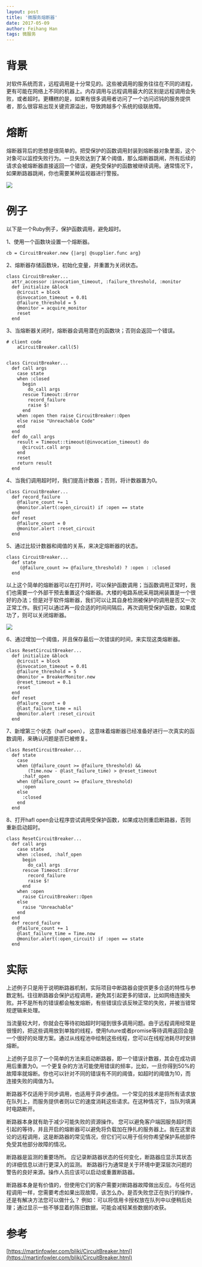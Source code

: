 ```yaml
---
layout: post
title: '微服务熔断器'
date: 2017-05-09
author: Feihang Han
tags: 微服务
---
```


# 背景

对软件系统而言，远程调用是十分常见的。这些被调用的服务往往在不同的进程，更有可能在网络上不同的机器上。内存调用与远程调用最大的区别是远程调用会失败，或者超时。更糟糕的是，如果有很多调用者访问了一个访问迟钝的服务提供者，那么很容易出现关键资源溢出，导致跨越多个系统的级联故障。

# 熔断

熔断器背后的思想是很简单的。把受保护的函数调用封装到熔断器对象里面，这个对象可以监控失败行为。一旦失败达到了某个阈值，那么熔断器跳闸，所有后续的请求会被熔断器直接返回一个错误，避免受保护的函数被继续调用。通常情况下，如果断路器跳闸，你也需要某种监视器进行警报。

![](https://martinfowler.com/bliki/images/circuitBreaker/sketch.png)

# 例子

以下是一个Ruby例子，保护函数调用，避免超时。

1、使用一个函数块设置一个熔断器。

```
cb = CircuitBreaker.new {|arg| @supplier.func arg}
```

2、熔断器存储函数块，初始化变量，并重置为关闭状态。

```
class CircuitBreaker...
  attr_accessor :invocation_timeout, :failure_threshold, :monitor
  def initialize &block
    @circuit = block
    @invocation_timeout = 0.01
    @failure_threshold = 5
    @monitor = acquire_monitor
    reset
  end
```

3、当熔断器关闭时，熔断器会调用潜在的函数块；否则会返回一个错误。

```
# client code
    aCircuitBreaker.call(5)


class CircuitBreaker...
  def call args
    case state
    when :closed
      begin
        do_call args
      rescue Timeout::Error
        record_failure
        raise $!
      end
    when :open then raise CircuitBreaker::Open
    else raise "Unreachable Code"
    end
  end
  def do_call args
    result = Timeout::timeout(@invocation_timeout) do
      @circuit.call args
    end
    reset
    return result
  end
```

4、当我们调用超时时，我们提高计数器；否则，将计数器置为0。

```
class CircuitBreaker...
  def record_failure
    @failure_count += 1
    @monitor.alert(:open_circuit) if :open == state
  end
  def reset
    @failure_count = 0
    @monitor.alert :reset_circuit
  end
```

5、通过比较计数器和阈值的关系，来决定熔断器的状态。

```
class CircuitBreaker...
  def state
     (@failure_count >= @failure_threshold) ? :open : :closed
  end
```

以上这个简单的熔断器可以在打开时，可以保护函数调用；当函数调用正常时，我们也需要一个外部干预去重置这个熔断器。大楼的电路系统采用跳闸装置是一个很好的办法；但是对于软件熔断器，我们可以让其自身检测被保护的调用是否又一次正常工作。我们可以通过再一段合适的时间间隔后，再次调用受保护函数，如果成功了，则可以关闭熔断器。

![](https://martinfowler.com/bliki/images/circuitBreaker/state.png)

6、通过增加一个阈值，并且保存最后一次错误的时间，来实现这类熔断器。

```
class ResetCircuitBreaker...
  def initialize &block
    @circuit = block
    @invocation_timeout = 0.01
    @failure_threshold = 5
    @monitor = BreakerMonitor.new
    @reset_timeout = 0.1
    reset
  end
  def reset
    @failure_count = 0
    @last_failure_time = nil
    @monitor.alert :reset_circuit
  end
```

7、新增第三个状态（half open）， 这意味着熔断器已经准备好进行一次真实的函数调用，来确认问题是否已被修复。

```
class ResetCircuitBreaker...
  def state
    case
    when (@failure_count >= @failure_threshold) && 
        (Time.now - @last_failure_time) > @reset_timeout
      :half_open
    when (@failure_count >= @failure_threshold)
      :open
    else
      :closed
    end
  end
```

8、打开hafl open会让程序尝试调用受保护函数，如果成功则重启断路器，否则重新启动超时。

```
class ResetCircuitBreaker...
  def call args
    case state
    when :closed, :half_open
      begin
        do_call args
      rescue Timeout::Error
        record_failure
        raise $!
      end
    when :open
      raise CircuitBreaker::Open
    else
      raise "Unreachable"
    end
  end
  def record_failure
    @failure_count += 1
    @last_failure_time = Time.now
    @monitor.alert(:open_circuit) if :open == state
  end
```

# 实际

上述例子只是用于说明断路器机制，实际项目中断路器会提供更多合适的特性与参数定制。往往断路器会保护远程调用，避免其引起更多的错误，比如网络连接失败。并不是所有的错误都会触发熔断，有些错误应该反映正常的失败，并被当错常规逻辑来处理。

当流量较大时，你就会在等待初始超时时碰到很多调用问题。由于远程调用经常是很慢的，把这些调用放到单独的线程，使用future或者promise等待调用返回会是一个很好的处理方案。通过从线程池中绘制这些线程，您可以在线程池耗尽时安排熔断。

上述例子显示了一个简单的方法来启动断路器，即一个错误计数器，其会在成功调用后重置为0。一个更复杂的方法可能使用错误的频率，比如，一旦你得到50%的故障率就熔断。你也可以针对不同的错误有不同的阈值，如超时的阈值为10，而连接失败的阈值为3。

断路器不仅适用于同步调用，也适用于异步通信。一个常见的技术是将所有请求放在队列上，而服务提供者则以它的速度消耗这些请求。在这种情况下，当队列填满时电路断开。

断路器本身就有助于减少可能失败的资源操作。 您可以避免客户端因服务超时而引起的等待，并且开启的熔断器可以避免将负载加在挣扎的服务器上。我在这里谈论的远程调用，这是断路器的常见情况，但它们可以用于任何你希望保护系统部件免受其他部分故障的情况。

断路器是监测的重要场所。 应记录断路器状态的任何变化，断路器应显示其状态的详细信息以进行更深入的监测。
断路器行为通常是关于环境中更深层次问题的警告的良好来源。操作人员应该可以启动或重置断路器。

断路器本身是有价值的，但使用它们的客户需要对断路器故障做出反应。与任何远程调用一样，您需要考虑如果出现故障，该怎么办。是否失败您正在执行的操作，还是有解决方法您可以做什么？ 例如：可以将信用卡授权放在队列中以便稍后处理；通过显示一些不够显着的陈旧数据，可能会减轻某些数据的收获。

# 参考

[https://martinfowler.com/bliki/CircuitBreaker.html](https://martinfowler.com/bliki/CircuitBreaker.html)

